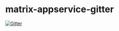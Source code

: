 # matrix-appservice-gitter

[![Gitter](https://badges.gitter.im/halkeye/matrix-appservice-gitter.svg)](https://gitter.im/halkeye/matrix-appservice-gitter?utm_source=badge&utm_medium=badge&utm_campaign=pr-badge&utm_content=badge)